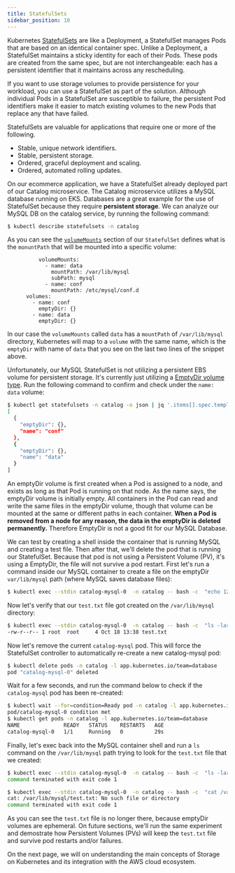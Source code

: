 ```yaml
---
title: StatefulSets
sidebar_position: 10
---
```


Kubernetes  [StatefulSets](https://kubernetes.io/docs/concepts/workloads/controllers/statefulset/) are like a Deployment, a StatefulSet manages Pods that are based on an identical container spec. Unlike a Deployment, a StatefulSet maintains a sticky identity for each of their Pods. These pods are created from the same spec, but are not interchangeable: each has a persistent identifier that it maintains across any rescheduling.

If you want to use storage volumes to provide persistence for your workload, you can use a StatefulSet as part of the solution. Although individual Pods in a StatefulSet are susceptible to failure, the persistent Pod identifiers make it easier to match existing volumes to the new Pods that replace any that have failed.

StatefulSets are valuable for applications that require one or more of the following.

* Stable, unique network identifiers.
* Stable, persistent storage.
* Ordered, graceful deployment and scaling.
* Ordered, automated rolling updates.


On our ecommerce application, we have a StatefulSet already deployed part of our Catalog microservice. The Catalog microservice utilizes a MySQL database running on EKS. Databases are a great example for the use of StatefulSet because they require **persistent storage**. We can analyze our MySQL DB on the catalog service, by running the following command:

```bash
$ kubectl describe statefulsets -n catalog
```

As you can see the [`volumeMounts`](https://kubernetes.io/docs/concepts/storage/volumes/#emptydir-configuration-example) section of our `StatefulSet` defines what is the `monuntPath` that will be mounted into a specific volume:

```blank title="manifests/catalog/statefulset-mysql.yaml" 
          volumeMounts:
            - name: data
              mountPath: /var/lib/mysql
              subPath: mysql
            - name: conf
              mountPath: /etc/mysql/conf.d
      volumes:
        - name: conf
          emptyDir: {}
        - name: data
          emptyDir: {}
```

In our case the `volumeMounts` called `data` has a `mountPath` of `/var/lib/mysql` directory, Kubernetes will map to a `volume` with the same name, which is the `emptyDir` with name of `data` that you see on the last two lines of the snippet above. 

Unfortunately, our MySQL StatefulSet is not utilizing a persistent EBS volume for persistent storage. It's currently just utilizing a [EmptyDir volume type](https://kubernetes.io/docs/concepts/storage/volumes/#emptydir). Run the following command to confirm and check under the `name: data` volume:

```bash
$ kubectl get statefulsets -n catalog -o json | jq '.items[].spec.template.spec.volumes'
[
  {
    "emptyDir": {},
    "name": "conf"
  },
  {
    "emptyDir": {},
    "name": "data"
  }
]
```

An emptyDir volume is first created when a Pod is assigned to a node, and exists as long as that Pod is running on that node. As the name says, the emptyDir volume is initially empty. All containers in the Pod can read and write the same files in the emptyDir volume, though that volume can be mounted at the same or different paths in each container. **When a Pod is removed from a node for any reason, the data in the emptyDir is deleted permanently.** Therefore EmptyDir is not a good fit for our MySQL Database. 

We can test by creating a shell inside the container that is running MySQL and creating a test file. Then after that, we'll delete the pod that is running our StatefulSet. Because that pod is not using a Persistent Volume (PV), it's using a EmptyDir, the file will not survive a pod restart. First let's run a command inside our MySQL container to create a file on the emptyDir `var/lib/mysql` path (where MySQL saves database files): 

```bash
$ kubectl exec --stdin catalog-mysql-0  -n catalog -- bash -c  "echo 123 > /var/lib/mysql/test.txt"
```

Now let's verify that our `test.txt` file got created on the `/var/lib/mysql` directory:

```bash
$ kubectl exec --stdin catalog-mysql-0  -n catalog -- bash -c  "ls -larth /var/lib/mysql/ | grep -i test"
-rw-r--r-- 1 root  root     4 Oct 18 13:38 test.txt
```

Now let's remove the current `catalog-mysql` pod. This will force the StatefulSet controller to automatically re-create a new catalog-mysql pod:

```bash
$ kubectl delete pods -n catalog -l app.kubernetes.io/team=database
pod "catalog-mysql-0" deleted
```

Wait for a few seconds, and run the command below to check if the `catalog-mysql` pod has been re-created:

```bash
$ kubectl wait --for=condition=Ready pod -n catalog -l app.kubernetes.io/team=database --timeout=30s
pod/catalog-mysql-0 condition met
$ kubectl get pods -n catalog -l app.kubernetes.io/team=database
NAME              READY   STATUS    RESTARTS   AGE
catalog-mysql-0   1/1     Running   0          29s
```

Finally, let's exec back into the MySQL container shell and run a `ls` command on the `/var/lib/mysql` path trying to look for the `test.txt` file that we created:

```bash expectError=true
$ kubectl exec --stdin catalog-mysql-0  -n catalog -- bash -c  "ls -larth /var/lib/mysql/ | grep -i test"
command terminated with exit code 1
```

```bash expectError=true
$ kubectl exec --stdin catalog-mysql-0  -n catalog -- bash -c  "cat /var/lib/mysql/test.txt"
cat: /var/lib/mysql/test.txt: No such file or directory
command terminated with exit code 1
```

As you can see the `test.txt` file is no longer there, because emptyDir volumes are ephemeral. On future sections, we'll run the same experiment and demostrate how Persistent Volumes (PVs) will keep the `test.txt` file and survive pod restarts and/or failures. 

On the next page, we will on understanding the main concepts of Storage on Kubernetes and its integration with the AWS cloud ecosystem. 
